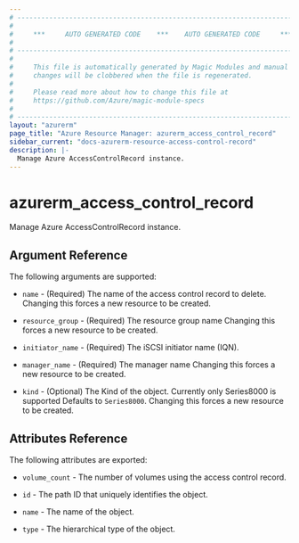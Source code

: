 ```yaml
---
# ----------------------------------------------------------------------------
#
#     ***     AUTO GENERATED CODE    ***    AUTO GENERATED CODE     ***
#
# ----------------------------------------------------------------------------
#
#     This file is automatically generated by Magic Modules and manual
#     changes will be clobbered when the file is regenerated.
#
#     Please read more about how to change this file at
#     https://github.com/Azure/magic-module-specs
#
# ----------------------------------------------------------------------------
layout: "azurerm"
page_title: "Azure Resource Manager: azurerm_access_control_record"
sidebar_current: "docs-azurerm-resource-access-control-record"
description: |-
  Manage Azure AccessControlRecord instance.
---
```


# azurerm_access_control_record

Manage Azure AccessControlRecord instance.


## Argument Reference

The following arguments are supported:

* `name` - (Required) The name of the access control record to delete. Changing this forces a new resource to be created.

* `resource_group` - (Required) The resource group name Changing this forces a new resource to be created.

* `initiator_name` - (Required) The iSCSI initiator name (IQN).

* `manager_name` - (Required) The manager name Changing this forces a new resource to be created.

* `kind` - (Optional) The Kind of the object. Currently only Series8000 is supported Defaults to `Series8000`. Changing this forces a new resource to be created.

## Attributes Reference

The following attributes are exported:

* `volume_count` - The number of volumes using the access control record.

* `id` - The path ID that uniquely identifies the object.

* `name` - The name of the object.

* `type` - The hierarchical type of the object.
